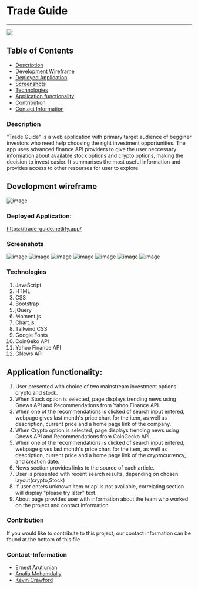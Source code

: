 # Trade Guide
----
<a href="https://img.shields.io/badge/License-MIT-brightgreen"><img src="https://img.shields.io/badge/License-MIT-brightgreen"></a>

## Table of Contents
- [Description](#description)
- [Development Wireframe](#development-wireframe)
- [Deployed Application](#deployed-application)
- [Screenshots](#screenshots)
- [Technologies](#technologies)
- [Application functionality](#application-functionality)
- [Contribution](#contribution)
- [Contact Information](#contact-information)

### Description
"Trade Guide" is a web application with primary target audience of begginer investors who need help choosing the right investment opportunities. The app uses advanced finance API providers to give the user neccessary information about available stock options and crypto options, making the decision to invest easier. It summarises the most useful information and provides access to other resourses for user to explore.

## Development wireframe
![image](https://user-images.githubusercontent.com/82740498/120944561-2b498580-c703-11eb-9bb9-8a5a7a690257.png)

### Deployed Application:
 https://trade-guide.netlify.app/

### Screenshots
 ![image](https://user-images.githubusercontent.com/82740498/120940316-a3f01800-c6ea-11eb-8a48-252b386589a3.png)
![image](https://user-images.githubusercontent.com/82740498/120940324-b36f6100-c6ea-11eb-917b-4897a543ee8b.png)
![image](https://user-images.githubusercontent.com/82740498/120940337-c5510400-c6ea-11eb-9bfd-4b38767bf509.png)
![image](https://user-images.githubusercontent.com/82740498/120940343-d00b9900-c6ea-11eb-87dc-cb4e2be32889.png)
![image](https://user-images.githubusercontent.com/82740498/120940356-def24b80-c6ea-11eb-8584-a23c40a7f6c1.png)
![image](https://user-images.githubusercontent.com/82740498/120940373-f92c2980-c6ea-11eb-8e83-dd401f3dbf6c.png)
![image](https://user-images.githubusercontent.com/82740498/120940383-00ebce00-c6eb-11eb-99d1-f4a9aab9c660.png)



### Technologies
1. JavaScript
2. HTML
3. CSS
4. Bootstrap
5. jQuery
6. Moment.js
7. Chart.js
8. Tailwind CSS
9. Google Fonts
10. CoinGeko API
11. Yahoo Finance API
12. GNews API


 ## Application functionality:
 1. User presented with choice of two mainstream investment options crypto and stock.
 2. When Stock option  is selected, page displays trending news using Gnews API and Recommendations from Yahoo Finance API.
 3. When one of the recommendations is clicked of search input entered, webpage gives last month's price chart for the item, as well as 
description, current price and a home page link of the company.
 4.  When Crypto option is selected, page displays trending news using Gnews API and Recommendations from CoinGecko API.
 5. When one of the recommendations is clicked of search input entered, webpage gives last month's price chart for the item, as well as 
description, current price and a home page link of the cryptocurrency, and creation date.
6. News section provides links to the source of each article.
7. User is presented with recent search results, depending on chosen layout(crypto,Stock)
8. If user enters unknown item or api is not available, correlating section will display "please try later" text.
9. About page provides user with information about the team who worked on the project and contact information.

### Contribution
If you would like to contribute to this project, our contact information can be found at the bottom of this file

### Contact-Information
* [Ernest Arutiunian](https://github.com/ErnestAr)
* [Analia Mohamdally](https://github.com/AnaMolly)
* [Kevin Crawford](https://github.com/kcrawford101)
